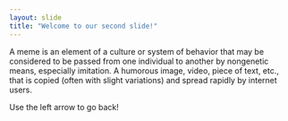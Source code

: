 ```yaml
---
layout: slide
title: "Welcome to our second slide!"
---
```

A meme is an element of a culture or system of behavior that may be considered to be passed from one individual to another by nongenetic means, especially imitation.
A humorous image, video, piece of text, etc., that is copied (often with slight variations) and spread rapidly by internet users.

Use the left arrow to go back!
